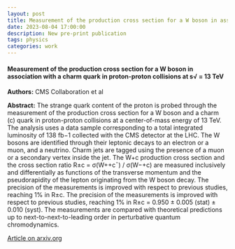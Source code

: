 ```yaml
---
layout: post
title: Measurement of the production cross section for a W boson in association with a charm quark in proton-proton collisions at s√ = 13 TeV
date: 2023-08-04 17:00:00
description: New pre-print publication
tags: physics 
categories: work
---
```


<h4> Measurement of the production cross section for a W boson in association with a charm quark in proton-proton collisions at s√ = 13 TeV </h4>

<b>Authors:</b> CMS Collaboration et al

<b>Abstract:</b> The strange quark content of the proton is probed through the measurement of the production cross section for a W boson and a charm (c) quark in proton-proton collisions at a center-of-mass energy of 13 TeV. The analysis uses a data sample corresponding to a total integrated luminosity of 138 fb−1 collected with the CMS detector at the LHC. The W bosons are identified through their leptonic decays to an electron or a muon, and a neutrino. Charm jets are tagged using the presence of a muon or a secondary vertex inside the jet. The W+c production cross section and the cross section ratio R±c = σ(W++c¯) / σ(W−+c) are measured inclusively and differentially as functions of the transverse momentum and the pseudorapidity of the lepton originating from the W boson decay. The precision of the measurements is improved with respect to previous studies, reaching 1% in R±c. The precision of the measurements is improved with respect to previous studies, reaching 1% in R±c = 0.950 ± 0.005 (stat) ± 0.010 (syst). The measurements are compared with theoretical predictions up to next-to-next-to-leading order in perturbative quantum chromodynamics.
 
<a href="https://arxiv.org/abs/2308.02285">Article on arxiv.org</a>
